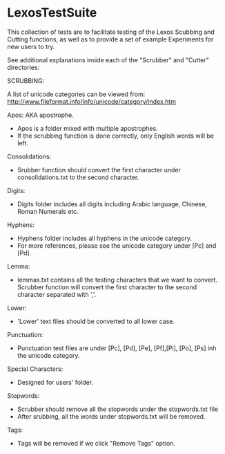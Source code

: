 LexosTestSuite
==============
This collection of tests are to facilitate testing of the Lexos
Scubbing and Cutting functions, as well as to provide a set of
example Experiments for new users to try.

See additional explanations inside each of the "Scrubber" and "Cutter" directories:

SCRUBBING:

A list of unicode categories can be viewed from: http://www.fileformat.info/info/unicode/category/index.htm

Apos: AKA apostrophe. 
- Apos is a folder mixed with multiple apostrophes.
- If the scrubbing function is done correctly, only English words will be left. 

Consolidations:
- Srubber function should convert the first character under consolidations.txt to the second character. 

Digits:
- Digits folder includes all digits including Arabic language, Chinese, Roman Numerals etc. 

Hyphens:
- Hyphens folder includes all hyphens in the unicode category.
- For more references, please see the unicode category under [Pc] and [Pd].

Lemma:
- lemmas.txt contains all the testing characters that we want to convert. Scrubber function will convert the first character to the second character separated with ','.

Lower:
- 'Lower' text files should be converted to all lower case. 

Punctuation:
- Punctuation test files are under [Pc], [Pd], [Pe], [Pf],[Pi], [Po], [Ps] inh the unicode category. 

Special Characters:
- Designed for users' folder. 

Stopwords:
- Scrubber should remove all the stopwords under the stopwords.txt file
- After srubbing, all the words under stopwords.txt will be removed. 

Tags:
- Tags will be removed if we click "Remove Tags" option. 
